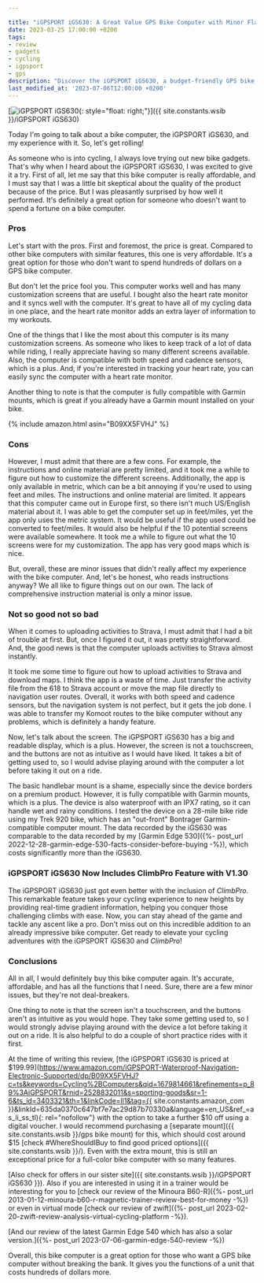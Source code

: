```yaml
---

title: "iGPSPORT iGS630: A Great Value GPS Bike Computer with Minor Flaws"
date: 2023-03-25 17:00:00 +0200
tags:
- review
- gadgets
- cycling
- igpsport
- gps
description: "Discover the iGPSPORT iGS630, a budget-friendly GPS bike computer with impressive features and a few drawbacks. Read our in-depth review now."
last_modified_at: '2023-07-06T12:00:00 +0200'
---
```


[![iGPSPORT iGS630](https://i.imgur.com/GTfhJ63m.jpg){: style="float: right;"}]({{ site.constants.wsib }}/iGPSPORT iGS630)

Today I'm going to talk about a bike computer, the iGPSPORT iGS630, and my experience with it. So, let's get rolling!

As someone who is into cycling, I always love trying out new bike gadgets. That's why when I heard about the iGPSPORT iGS630, I was excited to give it a try. First of all, let me say that this bike computer is really affordable, and I must say that I was a little bit skeptical about the quality of the product because of the price. But I was pleasantly surprised by how well it performed. It's definitely a great option for someone who doesn't want to spend a fortune on a bike computer.

### Pros

Let's start with the pros. First and foremost, the price is great. Compared to other bike computers with similar features, this one is very affordable. It's a great option for those who don't want to spend hundreds of dollars on a GPS bike computer.

But don't let the price fool you. This computer works well and has many customization screens that are useful. I bought also the heart rate monitor and it syncs well with the computer. It's great to have all of my cycling data in one place, and the heart rate monitor adds an extra layer of information to my workouts.

One of the things that I like the most about this computer is its many customization screens. As someone who likes to keep track of a lot of data while riding, I really appreciate having so many different screens available. Also, the computer is compatible with both speed and cadence sensors, which is a plus. And, if you're interested in tracking your heart rate, you can easily sync the computer with a heart rate monitor.

Another thing to note is that the computer is fully compatible with Garmin mounts, which is great if you already have a Garmin mount installed on your bike.

{% include amazon.html asin="B09XX5FVHJ" %}

### Cons

However, I must admit that there are a few cons. For example, the instructions and online material are pretty limited, and it took me a while to figure out how to customize the different screens. Additionally, the app is only available in metric, which can be a bit annoying if you're used to using feet and miles. The instructions and online material are limited. It appears that this computer came out in Europe first, so there isn't much US/English material about it. I was able to get the computer set up in feet/miles, yet the app only uses the metric system. It would be useful if the app used could be converted to feet/miles. It would also be helpful if the 10 potential screens were available somewhere. It took me a while to figure out what the 10 screens were for my customization. The app has very good maps which is nice.

But, overall, these are minor issues that didn't really affect my experience with the bike computer. And, let's be honest, who reads instructions anyway? We all like to figure things out on our own. The lack of comprehensive instruction material is only a minor issue.

### Not so good not so bad

When it comes to uploading activities to Strava, I must admit that I had a bit of trouble at first. But, once I figured it out, it was pretty straightforward. And, the good news is that the computer uploads activities to Strava almost instantly.

It took me some time to figure out how to upload activities to Strava and download maps. I think the app is a waste of time. Just transfer the activity file from the 618 to Strava account or move the map file directly to navigation user routes. Overall, it works with both speed and cadence sensors, but the navigation system is not perfect, but it gets the job done. I was able to transfer my Komoot routes to the bike computer without any problems, which is definitely a handy feature.

Now, let's talk about the screen. The iGPSPORT iGS630 has a big and readable display, which is a plus. However, the screen is not a touchscreen, and the buttons are not as intuitive as I would have liked. It takes a bit of getting used to, so I would advise playing around with the computer a lot before taking it out on a ride.

The basic handlebar mount is a shame, especially since the device borders on a premium product. However, it is fully compatible with Garmin mounts, which is a plus. The device is also waterproof with an IPX7 rating, so it can handle wet and rainy conditions. I tested the device on a 28-mile bike ride using my Trek 920 bike, which has an "out-front" Bontrager Garmin-compatible computer mount. The data recorded by the iGS630 was comparable to the data recorded by my [Garmin Edge 530]({%- post_url 2022-12-28-garmin-edge-530-facts-consider-before-buying -%}), which costs significantly more than the iGS630.

### iGPSPORT iGS630 Now Includes ClimbPro Feature with V1.30

The iGPSPORT iGS630 just got even better with the inclusion of *ClimbPro*. This remarkable feature takes your cycling experience to new heights by providing real-time gradient information, helping you conquer those challenging climbs with ease. Now, you can stay ahead of the game and tackle any ascent like a pro. Don't miss out on this incredible addition to an already impressive bike computer. Get ready to elevate your cycling adventures with the iGPSPORT iGS630 and *ClimbPro*!

### Conclusions

All in all, I would definitely buy this bike computer again. It's accurate, affordable, and has all the functions that I need. Sure, there are a few minor issues, but they're not deal-breakers.

One thing to note is that the screen isn't a touchscreen, and the buttons aren't as intuitive as you would hope. They take some getting used to, so I would strongly advise playing around with the device a lot before taking it out on a ride. It is also helpful to do a couple of short practice rides with it first.

At the time of writing this review, [the iGPSPORT iGS630 is priced at $199.99](https://www.amazon.com/iGPSPORT-Waterproof-Navigation-Electronic-Supported/dp/B09XX5FVHJ?c=ts&keywords=Cycling%2BComputers&qid=1679814661&refinements=p_89%3AiGPSPORT&rnid=2528832011&s=sporting-goods&sr=1-6&ts_id=3403321&th=1&linkCode=ll1&tag={{ site.constants.amazon_com }}&linkId=635da0370c647bf7e7ac29d87b70330a&language=en_US&ref_=as_li_ss_tl){: rel="nofollow"} with the option to take a further $10 off using a digital voucher. I would recommend purchasing a [separate mount]({{ site.constants.wsib }}/gps bike mount) for this, which should cost around $15 [check #WhereShouldIBuy to find good priced options]({{ site.constants.wsib }}/). Even with the extra mount, this is still an exceptional price for a full-color bike computer with so many features.

[Also check for offers in our sister site]({{ site.constants.wsib }}/iGPSPORT iGS630 }}). Also if you are interested in using it in a trainer would be interesting for you to [check our review of the Minoura B60-R]({%- post_url 2013-01-12-minoura-b60-r-magnetic-trainer-review-best-for-money -%}) or even in virtual mode [check our review of zwift]({%- post_url 2023-02-20-zwift-review-analysis-virtual-cycling-platform -%}).

[And our review of the latest Garmin Edge 540 which has also a solar version.]({%- post_url 2023-07-06-garmin-edge-540-review -%})

Overall, this bike computer is a great option for those who want a GPS bike computer without breaking the bank. It gives you the functions of a unit that costs hundreds of dollars more.
